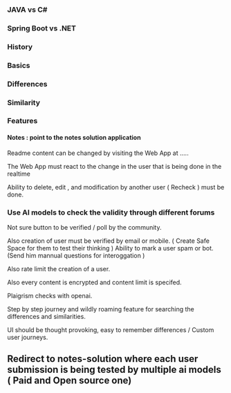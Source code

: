 ### JAVA vs C#

### Spring Boot vs .NET

### History

### Basics

### Differences

### Similarity

### Features

#### Notes : point to the notes solution application

Readme content can be changed by visiting the Web App at .....

The Web App must react to the change in the user that is being done in the realtime

Ability to delete, edit , and modification by another user ( Recheck ) must be done.

### Use AI models to check the validity through different forums

Not sure button to be verified / poll by the community.

Also creation of user must be verified by email or mobile.
( Create Safe Space for them to test their thinking )
Ability to mark a user spam or bot.(Send him mannual questions for interoggation )

Also rate limit the creation of a user.

Also every content is encrypted and content limit is specifed.

Plaigrism checks with openai.

Step by step journey and wildly roaming feature for searching the differences and similarities.

UI should be thought provoking, easy to remember differences / Custom user journeys.

## Redirect to notes-solution where each user submission is being tested by multiple ai models ( Paid and Open source one)